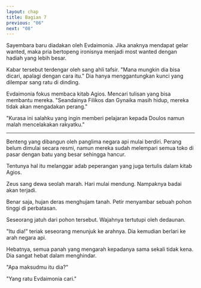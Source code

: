 ```yaml
---
layout: chap
title: Bagian 7
previous: "06"
next: "08"
---
```

Sayembara baru diadakan oleh Evdaimonia. Jika anaknya mendapat gelar wanted, maka pria bertopeng ironisnya menjadi most wanted dengan hadiah yang lebih besar.

Kabar tersebut terdengar oleh sang ahli tafsir. "Mana mungkin dia bisa dicari, apalagi dengan cara itu." Dia hanya menggantungkan kunci yang dilempar sang ratu di dinding.

Evdaimonia fokus membaca kitab Agios. Mencari tulisan yang bisa membantu mereka. "Seandainya Filikos dan Gynaika masih hidup, mereka tidak akan mengadakan perang."

"Kurasa ini salahku yang ingin memberi pelajaran kepada Doulos namun malah mencelakakan rakyatku."

***

Benteng yang dibangun oleh panglima negara api mulai berdiri. Perang belum dimulai secara resmi, namun mereka sudah melempari semua toko di pasar dengan batu yang besar sehingga hancur.

Tentunya hal itu melanggar adab peperangan yang juga tertulis dalam kitab Agios.

Zeus sang dewa seolah marah. Hari mulai mendung. Nampaknya badai akan terjadi.

Benar saja, hujan deras menghujam tanah. Petir menyambar sebuah pohon tinggi di perbatasan.

Seseorang jatuh dari pohon tersebut. Wajahnya tertutupi oleh dedaunan.

"Itu dia!" teriak seseorang menunjuk ke arahnya. Dia kemudian berlari ke arah negara api.

Hebatnya, semua panah yang mengarah kepadanya sama sekali tidak kena. Dia sangat hebat dalam menghindar.

"Apa maksudmu itu dia?"

"Yang ratu Evdaimonia cari."